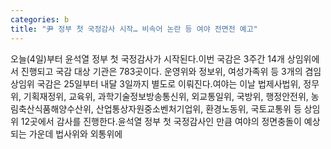 ```yaml
---
categories: b
title: "尹 정부 첫 국정감사 시작… 비속어 논란 등 여야 전면전 예고"
---
```

오늘(4일)부터 윤석열 정부 첫 국정감사가 시작된다.이번 국감은 3주간 14개 상임위에서 진행되고 국감 대상 기관은 783곳이다. 운영위와 정보위, 여성가족위 등 3개의 겸임 상임위 국감은 25일부터 내달 3일까지 별도로 이뤄진다.여야는 이날 법제사법위, 정무위, 기획재정위, 교육위, 과학기술정보방송통신위, 외교통일위, 국방위, 행정안전위, 농림축산식품해양수산위, 산업통상자원중소벤처기업위, 환경노동위, 국토교통위 등 상임위 12곳에서 감사를 진행한다.윤석열 정부 첫 국정감사인 만큼 여야의 정면충돌이 예상되는 가운데 법사위와 외통위에